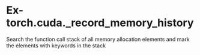 # Ex-torch.cuda._record_memory_history
Search the function call stack of all memory allocation elements and mark the elements with keywords in the stack
